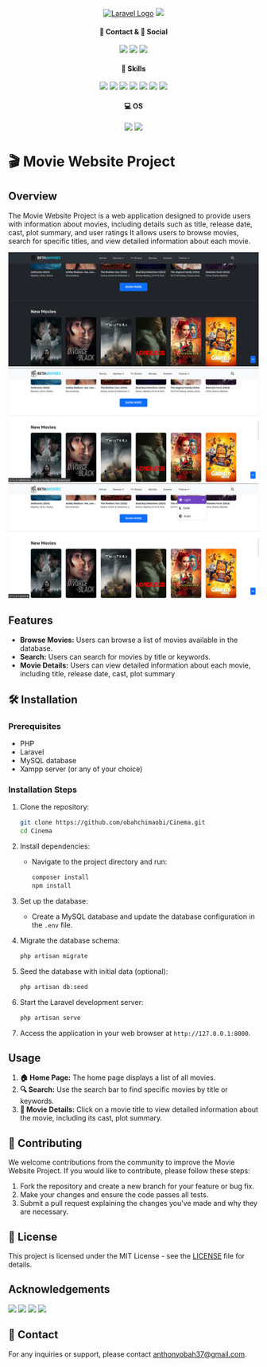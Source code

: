 <p align="center"><a href="https://laravel.com" target="_blank"><img src="https://raw.githubusercontent.com/laravel/art/master/logo-lockup/5%20SVG/2%20CMYK/1%20Full%20Color/laravel-logolockup-cmyk-red.svg" width="400" alt="Laravel Logo"></a>
<img src="public/name.png">

</p>

<h4 align="center">📱 Contact & 👨 Social</h4>
<p align="center">
<!-- <a href="https://github.com/laravel/framework/actions"><img src="https://github.com/laravel/framework/workflows/tests/badge.svg" alt="Build Status"></a>
<a href="https://packagist.org/packages/laravel/framework"><img src="https://img.shields.io/packagist/dt/laravel/framework" alt="Total Downloads"></a>
<a href="https://packagist.org/packages/laravel/framework"><img src="https://img.shields.io/packagist/v/laravel/framework" alt="Latest Stable Version"></a>
<a href="https://packagist.org/packages/laravel/framework"><img src="https://img.shields.io/packagist/l/laravel/framework" alt="License"></a> -->
<a href="mailto:anthonyobah37@gmail.com"><img src="https://img.shields.io/badge/Gmail-D14836?style=for-the-badge&logo=gmail&logoColor=white"></a>
<a href="https://github.com/obahchimaobi"><img src="https://img.shields.io/badge/GitHub-100000?style=for-the-badge&logo=github&logoColor=white"></a>
<a href="https://linkedin.com/in/obahchimaobi"><img src="https://img.shields.io/badge/LinkedIn-0077B5?style=for-the-badge&logo=linkedin&logoColor=white"></a>
</p>

<h4 align="center">🚀 Skills</h4>
<p align="center">
<a href=""><img src="https://img.shields.io/badge/HTML5-E34F26?style=for-the-badge&logo=html5&logoColor=white"></a>
<a href=""><img src="https://img.shields.io/badge/CSS3-1572B6?style=for-the-badge&logo=css3&logoColor=white"></a>
<a href=""><img src="https://img.shields.io/badge/Sass-CC6699?style=for-the-badge&logo=sass&logoColor=white"></a>
<a href=""><img src="https://img.shields.io/badge/Bootstrap-563D7C?style=for-the-badge&logo=bootstrap&logoColor=white"></a>
<a href=""><img src="https://img.shields.io/badge/PHP-777BB4?style=for-the-badge&logo=php&logoColor=white"></a>
<a href=""><img src="https://img.shields.io/badge/Laravel-FF2D20?style=for-the-badge&logo=laravel&logoColor=white"></a>
<a href=""><img src="https://img.shields.io/badge/MySQL-00000F?style=for-the-badge&logo=mysql&logoColor=white"></a>
</p>

<h4 align="center">💻 OS</h4>
<p align="center">
<a href=""><img src="https://img.shields.io/badge/Fedora-294172?style=for-the-badge&logo=fedora&logoColor=white"></a>
<a href=""><img src="https://img.shields.io/badge/Kali_Linux-557C94?style=for-the-badge&logo=kali-linux&logoColor=white"></a>
</p>


# 🎬 Movie Website Project

## Overview
The Movie Website Project is a web application designed to provide users with information about movies, including details such as title, release date, cast, plot summary, and user ratings It allows users to browse movies, search for specific titles, and view detailed information about each movie.

<img src="public/dark-mode.png">
<img src="public/light-mode1.png">
<img src="public/light-dark-btn.png">

## Features
- **Browse Movies:** Users can browse a list of movies available in the database.
- **Search:** Users can search for movies by title or keywords.
- **Movie Details:** Users can view detailed information about each movie, including title, release date, cast, plot summary

## 🛠️ Installation
### Prerequisites
- PHP
- Laravel
- MySQL database
- Xampp server (or any of your choice)
### Installation Steps
1. Clone the repository:
   ```bash
   git clone https://github.com/obahchimaobi/Cinema.git
   cd Cinema
   ```

2. Install dependencies:
   - Navigate to the project directory and run:
     ```bash
     composer install
     npm install
     ```

3. Set up the database:
   - Create a MySQL database and update the database configuration in the `.env` file.

4. Migrate the database schema:
   ```bash
   php artisan migrate
   ```

5. Seed the database with initial data (optional):
   ```bash
   php artisan db:seed
   ```

6. Start the Laravel development server:
   ```bash
   php artisan serve
   ```

7. Access the application in your web browser at `http://127.0.0.1:8000`.

## Usage
1. **🏠 Home Page:** The home page displays a list of all movies.
2. **🔍 Search:** Use the search bar to find specific movies by title or keywords.
3. **🎥 Movie Details:** Click on a movie title to view detailed information about the movie, including its cast, plot summary.

## 🤝 Contributing
We welcome contributions from the community to improve the Movie Website Project. If you would like to contribute, please follow these steps:
1. Fork the repository and create a new branch for your feature or bug fix.
2. Make your changes and ensure the code passes all tests.
3. Submit a pull request explaining the changes you've made and why they are necessary.

## 📝 License
This project is licensed under the MIT License - see the [LICENSE](LICENSE) file for details.

## Acknowledgements
<a href="https://getbootstrap.com" target="_blank"><img src="https://img.shields.io/badge/Bootstrap-563D7C?style=for-the-badge&logo=bootstrap&logoColor=white"></a>
<a href="https:://php.net" target="_blank"><img src="https://img.shields.io/badge/PHP-777BB4?style=for-the-badge&logo=php&logoColor=white"></a>
<a href="https://laravel.com" target="_blank"><img src="https://img.shields.io/badge/Laravel-FF2D20?style=for-the-badge&logo=laravel&logoColor=white"></a>
<a href="https://mysql.com" target="_blank"><img src="https://img.shields.io/badge/MySQL-00000F?style=for-the-badge&logo=mysql&logoColor=white"></a>

## 📧 Contact
For any inquiries or support, please contact [anthonyobah37@gmail.com](mailto:anthonyobah37@email.com).
